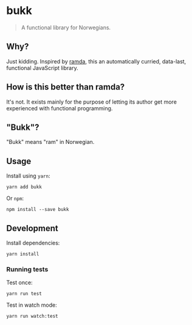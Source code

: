 # bukk

> A functional library for Norwegians.

## Why?

Just kidding. Inspired by [ramda](https://github.com/ramda/ramda), this an automatically curried, data-last, functional JavaScript library.

## How is this better than ramda?

It's not. It exists mainly for the purpose of letting its author get more experienced with functional programming.

## "Bukk"?

"Bukk" means "ram" in Norwegian.

## Usage

Install using `yarn`:

```
yarn add bukk
```

Or `npm`:

```
npm install --save bukk
```

## Development

Install dependencies:

```
yarn install
```

### Running tests

Test once:

```
yarn run test
```

Test in watch mode:

```
yarn run watch:test
```
